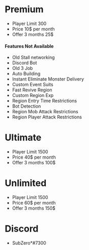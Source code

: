 # Premium
- Player Limit  300
- Price 10$ per month
- Offer 3 months 25$
 
 #### Features Not Available
  - Old Stall networking
  - Discord Bot
  - Old 3 Job
  - Auto Building
  - Instant Eliminate Monster Delivery
  - Custom Event Suits
  - Fast Revive Region
  - Custom Region Exp
  - Region Entry Time Restrictions
  - Bot Detection
  - Region Mob Attack Restrictions
  - Region Player Attack Restrictions
 
 # Ultimate
 - Player Limit  1500
 - Price 40$ per month
 - Offer 3 months 100$
 
 # Unlimited
 - Player Limit  1500
 - Price 60$ per month
 - Offer 3 months 150$
 
 # Discord 
 - SubZero*#7300

